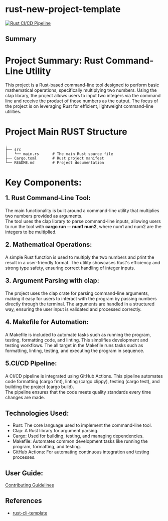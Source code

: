 # rust-new-project-template

[![Rust CI/CD Pipeline](https://github.com/nogibjj/MiniProject7-rust-_ShiyueZhou/actions/workflows/rust.yml/badge.svg)](https://github.com/nogibjj/MiniProject7-rust-_ShiyueZhou/actions/workflows/rust.yml)

## Summary
# Project Summary: Rust Command-Line Utility
This project is a Rust-based command-line tool designed to perform basic mathematical operations, specifically multiplying two numbers. Using the clap library, the project allows users to input two integers via the command line and receive the product of those numbers as the output. The focus of the project is on leveraging Rust for efficient, lightweight command-line utilities.  

# Project Main RUST Structure
```plaintext
.
├── src
│   └── main.rs      # The main Rust source file
├── Cargo.toml       # Rust project manifest
└── README.md        # Project documentation
```


# Key Components:
**<p style="font-size:20px;"> 1. Rust Command-Line Tool:</p>**

The main functionality is built around a command-line utility that multiplies two numbers provided as arguments.  
The tool uses the clap library to parse command-line inputs, allowing users to run the tool with **cargo run -- num1 num2**, where num1 and num2 are the integers to be multiplied.   


**<p style="font-size:20px;"> 2. Mathematical Operations:</p>**

A simple Rust function is used to multiply the two numbers and print the result in a user-friendly format. 
The utility showcases Rust's efficiency and strong type safety, ensuring correct handling of integer inputs. 

**<p style="font-size:20px;"> 3. Argument Parsing with clap:</p>**

The project uses the clap crate for parsing command-line arguments, making it easy for users to interact with the program by passing numbers directly through the terminal.
The arguments are handled in a structured way, ensuring the user input is validated and processed correctly.

**<p style="font-size:20px;"> 4. Makefile for Automation:</p>**

A Makefile is included to automate tasks such as running the program, testing, formatting code, and linting. This simplifies development and testing workflows.
The all target in the Makefile runs tasks such as formatting, linting, testing, and executing the program in sequence.

**<p style="font-size:20px;"> 5.CI/CD Pipeline:</p>**

A CI/CD pipeline is integrated using GitHub Actions. This pipeline automates code formatting (cargo fmt), linting (cargo clippy), testing (cargo test), and building the project (cargo build).  
The pipeline ensures that the code meets quality standards every time changes are made.  

## Technologies Used:
* Rust: The core language used to implement the command-line tool.
* Clap: A Rust library for argument parsing.
* Cargo: Used for building, testing, and managing dependencies.
* Makefile: Automates common development tasks like running the program, formatting, and testing.
* GitHub Actions: For automating continuous integration and testing processes.

## User Guide:
[Contributing Guidelines](user_guide.md)

## References

* [rust-cli-template](https://github.com/kbknapp/rust-cli-template)
